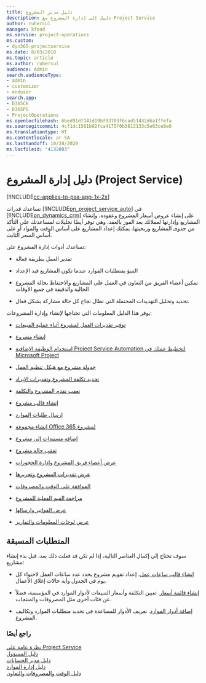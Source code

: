 ```yaml
---
title: دليل مدير المشروع
description: دليل إلى إدارة المشروع مع Project Service
author: ruhercul
manager: kfend
ms.service: project-operations
ms.custom:
- dyn365-projectservice
ms.date: 8/03/2018
ms.topic: article
ms.author: ruhercul
audience: Admin
search.audienceType:
- admin
- customizer
- enduser
search.app:
- D365CE
- D365PS
- ProjectOperations
ms.openlocfilehash: 6bed91df141d19bf93703f6cad51432d6a1ffefa
ms.sourcegitcommit: 4cf1dc1561b92fca4175f0b3813133c5e63ce8e6
ms.translationtype: HT
ms.contentlocale: ar-SA
ms.lasthandoff: 10/28/2020
ms.locfileid: "4132003"
---
```

# <a name="project-manager-guide-project-service"></a>دليل إدارة المشروع (Project Service)

[!INCLUDE[cc-applies-to-psa-app-1x-2x](../includes/cc-applies-to-psa-app-1x-2x.md)]

تساعدك قدرات [!INCLUDE[pn_project_service_auto](../includes/pn-project-service-auto.md)] في [!INCLUDE[pn_dynamics_crm](../includes/pn-dynamics-crm.md)] على إنشاء عروض أسعار المشروع وعقوده، وإنشاء المشاريع وإدارتها لعملائك بعد الفوز بالعقد. وهي توفر أيضًا تحليلات لمساعدتك على التأكد من جدوى المشاريع وربحيتها. يمكنك إعداد المشاريع على أساس الوقت والمواد أو على أساس السعر الثابت.  
  
 تساعدك أدوات إدارة المشروع على:  
  
-   تقدير العمل بطريقة فعالة  
  
-   التنبؤ‬ بمتطلبات الموارد عندما تكون المشاريع قيد الإعداد  
  
-   تمكين أعضاء الفريق من التعاون في العمل على المشاريع والاحتفاظ بحالة المشروع الحالية والدقيقة في جميع الأوقات  
  
-   تحديد وتحليل التهديدات المحتملة التي تطال نجاح كل حالة مشاركة بشكل فعال.  
  
يوفر هذا الدليل المعلومات التي تحتاجها لإنشاء وإدارة المشروعات:  
  
-   [توفير تقديرات العمل لمشروع أثناء عملية المبيعات](../psa/provide-estimates-project-during-sales-process.md)  
  
-   [إنشاء مشروع](../psa/create-project.md)  
  
-   [استخدام الوظيفة الإضافية Project Service Automation لتخطيط عملك في Microsoft Project](../psa/add-plan-work-microsoft-project.md)  
  
-   [جدولة مشروع مع هيكل تنظيم العمل](../psa/schedule-project-work-breakdown-structure.md)  
  
-   [تحديد تكلفة المشروع وتقديرات الإيراد](../psa/determine-project-cost-revenue-estimates.md)  
  
-   [تعقب تقدم المشروع والتكلفة‬](../psa/track-project-progress-cost.md)  
  
-   [إنشاء قالب مشروع](../psa/create-project-template.md)  
  
-   [إرسال طلبات الموارد](../psa/submit-resource-requests.md)  
  
-   [إنشاء مجموعة Office 365 لمشروع](../psa/create-office-365-group-project.md)  
  
-   [إضافة مستندات إلى مشروع](../psa/add-documents-project.md)  
  
-   [تعقب حالة مشروع](../psa/track-project-status.md)  
  
-   [عرض أعضاء فريق المشروع وإدارة الحجوزات](../psa/view-project-team-members-manage-bookings.md)  
  
-   [عرض تقديرات المشروع وتحريرها](../psa/view-edit-project-estimates.md)  
  
-   [الموافقة على الوقت والمصروفات](../psa/approve-time-expenses.md)  
  
-   [مراجعة القيم الفعلية للمشروع](../psa/review-project-actuals.md)  
  
-   [عرض الفواتير وإرسالها](../psa/view-send-invoices.md)  
  
-   [عرض لوحات المعلومات والتقارير](../psa/view-dashboards-reports.md)  
  
## <a name="prerequisites"></a>المتطلبات المسبقة  
 سوف تحتاج إلى إكمال العناصر التالية، إذا لم تكن قد فعلت ذلك بعد، قبل بدء إنشاء مشاريع:  
  
-   [إنشاء قالب ساعات عمل](../psa/create-work-hours-template.md). إعداد تقويم مشروع يحدد عدد ساعات العمل لاحتواء كل يوم في الجدول وأية حالات إغلاق الأعمال‬.  
  
-   [إنشاء قائمة أسعار](../psa/create-price-list.md). تعيين التكلفة وأسعار المبيعات لأدوار الموارد في المؤسسة، فضلاً عن فئات أخرى مثل المصروفات والمنتجات.  
  
-   [إضافة أدوار الموارد](../psa/add-resource-roles.md). تعريف الأدوار للمساعدة في تحديد متطلبات الموارد وتكاليف المشروع.  
  
### <a name="see-also"></a>راجع أيضًا  
 [نظرة عامة على Project Service](../psa/overview.md)   
 [دليل المسؤول](../psa/admin-guide.md)   
 [دليل مدير الحسابات](../psa/account-manager-guide.md)   
 [دليل إدارة الموارد](../psa/resource-manager-guide.md)   
 [دليل الوقت والمصروفات والتعاون](../psa/time-expense-collaboration-guide.md)

